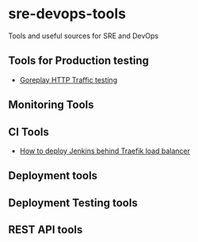 # sre-devops-tools
Tools and useful sources for SRE and DevOps 

## Tools for Production testing
* [Goreplay HTTP Traffic testing](https://github.com/buger/goreplay)

## Monitoring Tools

## CI Tools
* [How to deploy Jenkins behind Traefik load balancer](https://github.com/omers/sre-devops-tools/tree/master/ci/jenkins/jenkins-behind-traefik)
## Deployment tools

## Deployment Testing tools

## REST API tools
